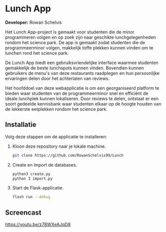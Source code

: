# Lunch App

**Developer:** Rowan Schelvis

Het Lunch App-project is gemaakt voor studenten die de minor programmeren volgen en op zoek zijn naar geschikte lunchgelegenheden rondom het science park. De app is gemaakt zodat studenten die de programmeerminor volgen, makkelijk toffe plekken kunnen vinden om te lunchen rond het science park.

De Lunch App biedt een gebruiksvriendelijke interface waarmee studenten gemakkelijk de beste lunchspots kunnen vinden. Bovendien kunnen gebruikers de menu's van deze restaurants raadplegen en hun persoonlijke ervaringen delen door het achterlaten van reviews.

Het hoofddoel van deze webapplicatie is om een georganiseerd platform te bieden waar studenten van de programmeerminor snel en efficiënt de ideale lunchplek kunnen lokaliseren. Door reviews te delen, ontstaat er een soort gedeelde kennisbank waar studenten elkaar op de hoogte houden van de lekkerste eetplekken rondom het science park.

## Installatie

Volg deze stappen om de applicatie te installeren:

1. Kloon deze repository naar je lokale machine.
   ```bash
   git clone https://github.com/RowanSchelvis99/Lunch


2. Create en import de databases.
    ```bash
    python3 create.py
    python 3 import.py

3. Start de Flask-applicatie.
    ```bash
    flash run --debug

## Screencast
https://youtu.be/z7BWXeAJqD8